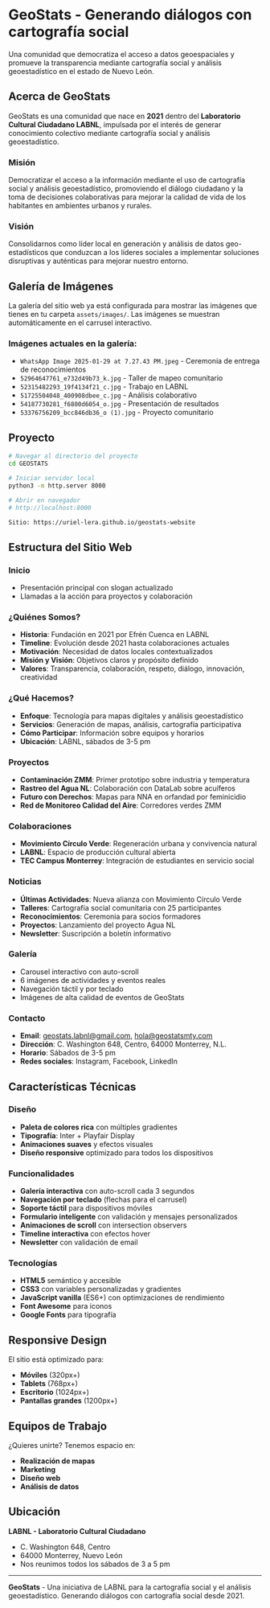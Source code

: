 # GeoStats - Generando diálogos con cartografía social

Una comunidad que democratiza el acceso a datos geoespaciales y promueve la transparencia mediante cartografía social y análisis geoestadístico en el estado de Nuevo León.

##  Acerca de GeoStats

GeoStats es una comunidad que nace en **2021** dentro del **Laboratorio Cultural Ciudadano LABNL**, impulsada por el interés de generar conocimiento colectivo mediante cartografía social y análisis geoestadístico.

###  Misión
Democratizar el acceso a la información mediante el uso de cartografía social y análisis geoestadístico, promoviendo el diálogo ciudadano y la toma de decisiones colaborativas para mejorar la calidad de vida de los habitantes en ambientes urbanos y rurales.

###  Visión
Consolidarnos como líder local en generación y análisis de datos geo-estadísticos que conduzcan a los líderes sociales a implementar soluciones disruptivas y auténticas para mejorar nuestro entorno.

##  Galería de Imágenes

La galería del sitio web ya está configurada para mostrar las imágenes que tienes en tu carpeta `assets/images/`. Las imágenes se muestran automáticamente en el carrusel interactivo.

### Imágenes actuales en la galería:
- `WhatsApp Image 2025-01-29 at 7.27.43 PM.jpeg` - Ceremonia de entrega de reconocimientos
- `52964647761_e732d49b73_k.jpg` - Taller de mapeo comunitario
- `52315482293_19f4134f21_c.jpg` - Trabajo en LABNL
- `51725504048_400908dbee_c.jpg` - Análisis colaborativo
- `54187730281_f6800d6054_o.jpg` - Presentación de resultados
- `53376756209_bcc846db36_o (1).jpg` - Proyecto comunitario

##  Proyecto

```bash
# Navegar al directorio del proyecto
cd GEOSTATS

# Iniciar servidor local
python3 -m http.server 8000

# Abrir en navegador
# http://localhost:8000

Sitio: https://uriel-lera.github.io/geostats-website
```

##  Estructura del Sitio Web

###  Inicio
- Presentación principal con slogan actualizado
- Llamadas a la acción para proyectos y colaboración

### ¿Quiénes Somos?
- **Historia**: Fundación en 2021 por Efrén Cuenca en LABNL
- **Timeline**: Evolución desde 2021 hasta colaboraciones actuales
- **Motivación**: Necesidad de datos locales contextualizados
- **Misión y Visión**: Objetivos claros y propósito definido
- **Valores**: Transparencia, colaboración, respeto, diálogo, innovación, creatividad

###  ¿Qué Hacemos?
- **Enfoque**: Tecnología para mapas digitales y análisis geoestadístico
- **Servicios**: Generación de mapas, análisis, cartografía participativa
- **Cómo Participar**: Información sobre equipos y horarios
- **Ubicación**: LABNL, sábados de 3-5 pm

###  Proyectos
- **Contaminación ZMM**: Primer prototipo sobre industria y temperatura
- **Rastreo del Agua NL**: Colaboración con DataLab sobre acuíferos
- **Futuro con Derechos**: Mapas para NNA en orfandad por feminicidio
- **Red de Monitoreo Calidad del Aire**: Corredores verdes ZMM

###  Colaboraciones
- **Movimiento Círculo Verde**: Regeneración urbana y convivencia natural
- **LABNL**: Espacio de producción cultural abierta
- **TEC Campus Monterrey**: Integración de estudiantes en servicio social

###  Noticias
- **Últimas Actividades**: Nueva alianza con Movimiento Círculo Verde
- **Talleres**: Cartografía social comunitaria con 25 participantes
- **Reconocimientos**: Ceremonia para socios formadores
- **Proyectos**: Lanzamiento del proyecto Agua NL
- **Newsletter**: Suscripción a boletín informativo

###  Galería
- Carousel interactivo con auto-scroll
- 6 imágenes de actividades y eventos reales
- Navegación táctil y por teclado
- Imágenes de alta calidad de eventos de GeoStats

###  Contacto
- **Email**: geostats.labnl@gmail.com, hola@geostatsmty.com
- **Dirección**: C. Washington 648, Centro, 64000 Monterrey, N.L.
- **Horario**: Sábados de 3-5 pm
- **Redes sociales**: Instagram, Facebook, LinkedIn

##  Características Técnicas

###  Diseño
- **Paleta de colores rica** con múltiples gradientes
- **Tipografía**: Inter + Playfair Display
- **Animaciones suaves** y efectos visuales
- **Diseño responsive** optimizado para todos los dispositivos

###  Funcionalidades
- **Galería interactiva** con auto-scroll cada 3 segundos
- **Navegación por teclado** (flechas para el carrusel)
- **Soporte táctil** para dispositivos móviles
- **Formulario inteligente** con validación y mensajes personalizados
- **Animaciones de scroll** con intersection observers
- **Timeline interactiva** con efectos hover
- **Newsletter** con validación de email

###  Tecnologías

- **HTML5** semántico y accesible
- **CSS3** con variables personalizadas y gradientes
- **JavaScript vanilla** (ES6+) con optimizaciones de rendimiento
- **Font Awesome** para iconos
- **Google Fonts** para tipografía

##  Responsive Design

El sitio está optimizado para:
-  **Móviles** (320px+)
-  **Tablets** (768px+)
-  **Escritorio** (1024px+)
-  **Pantallas grandes** (1200px+)

##  Equipos de Trabajo

¿Quieres unirte? Tenemos espacio en:
-  **Realización de mapas**
-  **Marketing**
-  **Diseño web**
-  **Análisis de datos**

##  Ubicación

**LABNL - Laboratorio Cultural Ciudadano**
- C. Washington 648, Centro
- 64000 Monterrey, Nuevo León
- Nos reunimos todos los sábados de 3 a 5 pm

---

**GeoStats** - Una iniciativa de LABNL para la cartografía social y el análisis geoestadístico. Generando diálogos con cartografía social desde 2021. 
